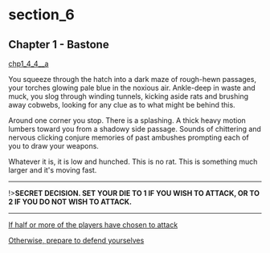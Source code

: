 
# section_6

## Chapter 1 - Bastone

[chp1_4_4__a](../../decomp/app/src/main/res/raw/chp1_4_4__a.mp3 ':include :type=audio')

You squeeze through the hatch into a dark maze of rough-hewn passages, your torches glowing pale blue in the noxious air. Ankle-deep in waste and muck, you slog through winding tunnels, kicking aside rats and brushing away cobwebs, looking for any clue as to what might be behind this.

Around one corner you stop. There is a splashing. A thick heavy motion lumbers toward you from a shadowy side passage. Sounds of chittering and nervous clicking conjure memories of past ambushes prompting each of you to draw your weapons.

Whatever it is, it is low and hunched. This is no rat. This is something much larger and it's moving fast.

---

!>**SECRET DECISION. SET YOUR DIE TO 1 IF YOU WISH TO ATTACK, OR TO 2 IF YOU DO NOT WISH TO ATTACK.** 

---

[If half or more of the players have chosen to attack](output/chapter1/section_7.md)

[Otherwise, prepare to defend yourselves](output/chapter1/section_8.md)


